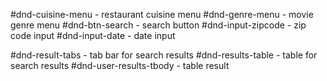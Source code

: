 #dnd-cuisine-menu - restaurant cuisine menu
#dnd-genre-menu - movie genre menu
#dnd-btn-search - search button
#dnd-input-zipcode - zip code input
#dnd-input-date - date input

#dnd-result-tabs - tab bar for search results
#dnd-results-table - table for search results
#dnd-user-results-tbody - table result
